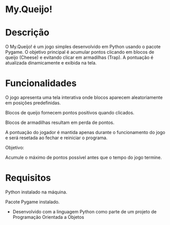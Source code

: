 # My.Queijo!

# Descrição

O My.Queijo! é um jogo simples desenvolvido em Python usando o pacote Pygame. O objetivo principal é acumular pontos clicando em blocos de queijo (Cheese) e evitando clicar em armadilhas (Trap). A pontuação é atualizada dinamicamente e exibida na tela.

# Funcionalidades

O jogo apresenta uma tela interativa onde blocos aparecem aleatoriamente em posições predefinidas.

Blocos de queijo fornecem pontos positivos quando clicados.

Blocos de armadilhas resultam em perda de pontos.

A pontuação do jogador é mantida apenas durante o funcionamento do jogo e será resetada ao fechar e reiniciar o programa.

Objetivo:

Acumule o máximo de pontos possível antes que o tempo do jogo termine.

# Requisitos

Python instalado na máquina.

Pacote Pygame instalado.

- Desenvolvido com a linguagem Python como parte de um projeto de Programação Orientada a Objetos

